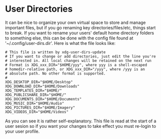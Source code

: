# User Directories

It can be nice to organize your own virtual space to store and manage important files, but if you go renaming key directories/files/etc, things start to break. If you want to rename your users' default home directory folders to something else, this can be done with the config file found at '~/.config/user-dirs.dir'. Here is what the file looks like:

```
# This file is written by xdg-user-dirs-update
# If you want to change or add directories, just edit the line you're
# interested in. All local changes will be retained on the next run
# Format is XDG_xxx_DIR="$HOME/yyy", where yyy is a shell-escaped
# homedir-relative path, or XDG_xxx_DIR="/yyy", where /yyy is an
# absolute path. No other format is supported.
# 
XDG_DESKTOP_DIR="$HOME/Desktop"
XDG_DOWNLOAD_DIR="$HOME/Downloads"
XDG_TEMPLATES_DIR="$HOME/"
XDG_PUBLICSHARE_DIR="$HOME/"
XDG_DOCUMENTS_DIR="$HOME/Documents"
XDG_MUSIC_DIR="$HOME/Audio"
XDG_PICTURES_DIR="$HOME/Imagery"
XDG_VIDEOS_DIR="$HOME/Videos"
```

As you can see it is rather self-explanatory. This file is read at the start of a user sesion so if you want your changes to take effect you must re-login to your user profile.